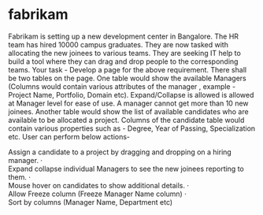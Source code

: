 # fabrikam

Fabrikam is setting up a new development center in Bangalore. The HR team has hired 10000 campus graduates. They are now tasked with allocating the new joinees to various teams. They are seeking IT help to build a tool where they can drag and drop people to the corresponding teams.
Your task - Develop a page for the above requirement. There shall be two tables on the page. One table would show the available Managers (Columns would contain various attributes of the manager , example - Project Name, Portfolio, Domain etc). Expand/Collapse is allowed is allowed at Manager level for ease of use. A manager cannot get more than 10 new joinees. Another table would show the list of available candidates who are available to be allocated a project. Columns of the candidate table would contain various properties such as - Degree, Year of Passing, Specialization etc.
User can perform below actions-

Assign a candidate to a project by dragging and dropping on a hiring manager. ·         
Expand collapse individual Managers to see the new joinees reporting to them. ·         
Mouse hover on candidates to show additional details. ·         
Allow Freeze column (Freeze Manager Name column) ·         
Sort by columns (Manager Name, Department etc)
